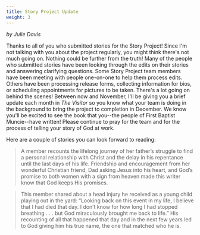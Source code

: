 ```yaml
---
title: Story Project Update
weight: 3
---
```


*by Julie Davis*




Thanks to all of you who submitted stories for the Story Project! Since I'm not talking with you about the project regularly, you might think there's not much going on. Nothing could be further from the truth! Many of the people who submitted stories have been looking through the edits on their stories and answering clarifying questions. Some Story Project team members have been meeting with people one-on-one to help them process edits. Others have been processing release forms, collecting information for bios, or scheduling appointments for pictures to be taken. There's a lot going on behind the scenes!
Between now and November, I'll be giving you a brief update each month in *The Visitor* so you know what your team is doing in the background to bring the project to completion in December. We know you'll be excited to see the book that you--the people of First Baptist Muncie--have written! Please continue to pray for the team and for the process of telling your story of God at work.






Here are a couple of stories you can look forward to reading:  








>A member recounts the lifelong journey of her father’s struggle to find a personal relationship with Christ and the delay in his repentance until the last days of his life. Friendship and encouragement from her wonderful Christian friend, Dad asking Jesus into his heart, and God’s promise to both women with a sign from heaven made this writer know that God keeps His promises.
 
 
>This member shared about a head injury he received as a young child playing out in the yard: “Looking back on this event in my life, I believe that I had died that day.  I don’t know for how long I had stopped breathing . . . but God miraculously brought me back to life.” His recounting of all that happened that day and in the next few years led to God giving him his true name, the one that matched who he is.